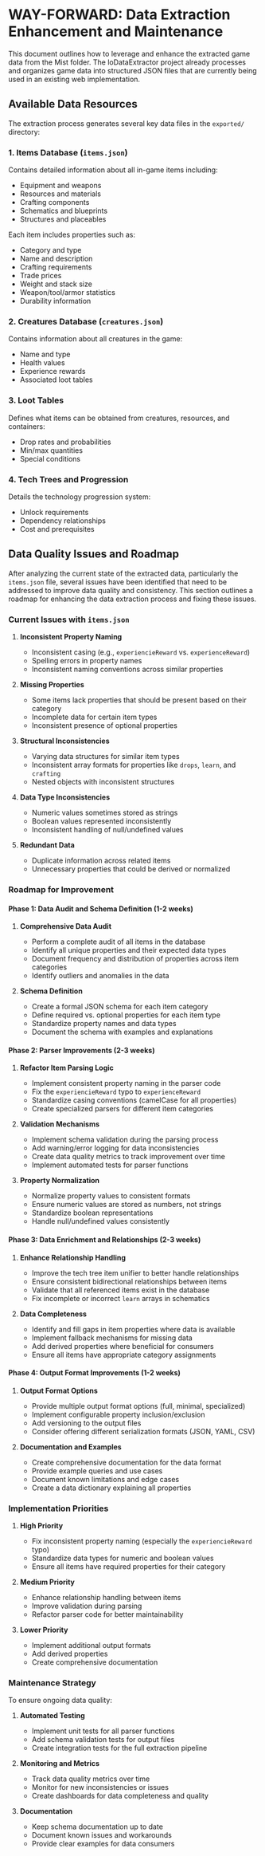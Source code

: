 # WAY-FORWARD: Data Extraction Enhancement and Maintenance

This document outlines how to leverage and enhance the extracted game data from the Mist folder. The loDataExtractor project already processes and organizes game data into structured JSON files that are currently being used in an existing web implementation.


## Available Data Resources

The extraction process generates several key data files in the `exported/` directory:

### 1. Items Database (`items.json`)

Contains detailed information about all in-game items including:
- Equipment and weapons
- Resources and materials
- Crafting components
- Schematics and blueprints
- Structures and placeables

Each item includes properties such as:
- Category and type
- Name and description
- Crafting requirements
- Trade prices
- Weight and stack size
- Weapon/tool/armor statistics
- Durability information

### 2. Creatures Database (`creatures.json`)

Contains information about all creatures in the game:
- Name and type
- Health values
- Experience rewards
- Associated loot tables

### 3. Loot Tables

Defines what items can be obtained from creatures, resources, and containers:
- Drop rates and probabilities
- Min/max quantities
- Special conditions

### 4. Tech Trees and Progression

Details the technology progression system:
- Unlock requirements
- Dependency relationships
- Cost and prerequisites

## Data Quality Issues and Roadmap

After analyzing the current state of the extracted data, particularly the `items.json` file, several issues have been identified that need to be addressed to improve data quality and consistency. This section outlines a roadmap for enhancing the data extraction process and fixing these issues.

### Current Issues with `items.json`

1. **Inconsistent Property Naming**
   - Inconsistent casing (e.g., `experiencieReward` vs. `experienceReward`)
   - Spelling errors in property names
   - Inconsistent naming conventions across similar properties

2. **Missing Properties**
   - Some items lack properties that should be present based on their category
   - Incomplete data for certain item types
   - Inconsistent presence of optional properties

3. **Structural Inconsistencies**
   - Varying data structures for similar item types
   - Inconsistent array formats for properties like `drops`, `learn`, and `crafting`
   - Nested objects with inconsistent structures

4. **Data Type Inconsistencies**
   - Numeric values sometimes stored as strings
   - Boolean values represented inconsistently
   - Inconsistent handling of null/undefined values

5. **Redundant Data**
   - Duplicate information across related items
   - Unnecessary properties that could be derived or normalized

### Roadmap for Improvement

#### Phase 1: Data Audit and Schema Definition (1-2 weeks)

1. **Comprehensive Data Audit**
   - Perform a complete audit of all items in the database
   - Identify all unique properties and their expected data types
   - Document frequency and distribution of properties across item categories
   - Identify outliers and anomalies in the data

2. **Schema Definition**
   - Create a formal JSON schema for each item category
   - Define required vs. optional properties for each item type
   - Standardize property names and data types
   - Document the schema with examples and explanations

#### Phase 2: Parser Improvements (2-3 weeks)

1. **Refactor Item Parsing Logic**
   - Implement consistent property naming in the parser code
   - Fix the `experiencieReward` typo to `experienceReward`
   - Standardize casing conventions (camelCase for all properties)
   - Create specialized parsers for different item categories

2. **Validation Mechanisms**
   - Implement schema validation during the parsing process
   - Add warning/error logging for data inconsistencies
   - Create data quality metrics to track improvement over time
   - Implement automated tests for parser functions

3. **Property Normalization**
   - Normalize property values to consistent formats
   - Ensure numeric values are stored as numbers, not strings
   - Standardize boolean representations
   - Handle null/undefined values consistently

#### Phase 3: Data Enrichment and Relationships (2-3 weeks)

1. **Enhance Relationship Handling**
   - Improve the tech tree item unifier to better handle relationships
   - Ensure consistent bidirectional relationships between items
   - Validate that all referenced items exist in the database
   - Fix incomplete or incorrect `learn` arrays in schematics

2. **Data Completeness**
   - Identify and fill gaps in item properties where data is available
   - Implement fallback mechanisms for missing data
   - Add derived properties where beneficial for consumers
   - Ensure all items have appropriate category assignments

#### Phase 4: Output Format Improvements (1-2 weeks)

1. **Output Format Options**
   - Provide multiple output format options (full, minimal, specialized)
   - Implement configurable property inclusion/exclusion
   - Add versioning to the output files
   - Consider offering different serialization formats (JSON, YAML, CSV)

2. **Documentation and Examples**
   - Create comprehensive documentation for the data format
   - Provide example queries and use cases
   - Document known limitations and edge cases
   - Create a data dictionary explaining all properties

### Implementation Priorities

1. **High Priority**
   - Fix inconsistent property naming (especially the `experiencieReward` typo)
   - Standardize data types for numeric and boolean values
   - Ensure all items have required properties for their category

2. **Medium Priority**
   - Enhance relationship handling between items
   - Improve validation during parsing
   - Refactor parser code for better maintainability

3. **Lower Priority**
   - Implement additional output formats
   - Add derived properties
   - Create comprehensive documentation

### Maintenance Strategy

To ensure ongoing data quality:

1. **Automated Testing**
   - Implement unit tests for all parser functions
   - Add schema validation tests for output files
   - Create integration tests for the full extraction pipeline

2. **Monitoring and Metrics**
   - Track data quality metrics over time
   - Monitor for new inconsistencies or issues
   - Create dashboards for data completeness and quality

3. **Documentation**
   - Keep schema documentation up to date
   - Document known issues and workarounds
   - Provide clear examples for data consumers